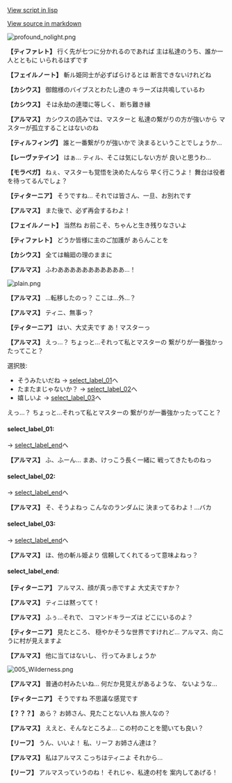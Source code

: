 [View script in lisp](../scripts/110150260.txt)

[View source in markdown](110150260.md)

![profound_nolight.png](../images/backgrounds/profound_nolight.png)

**【ティファレト】**
行く先が七つに分かれるのであれば
主は私達のうち、誰か一人とともに
いられるはずです

**【フェイルノート】**
斬ル姫同士が必ずばらけるとは
断言できないけれどね

**【カシウス】**
御館様のバイブスとわたし達の
キラーズは共鳴しているわ

**【カシウス】**
そは永劫の連環に等しく、
断ち難き縁

**【アルマス】**
カシウスの読みでは、マスターと
私達の繋がりの方が強いから
マスターが孤立することはないのね

**【ティルフィング】**
誰と一番繋がりが強いかで
決まるということでしょうか…

**【レーヴァテイン】**
はぁ…
ティル、そこは気にしない方が
良いと思うわ…

**【モラベガ】**
ねぇ、マスターも覚悟を決めたんなら
早く行こうよ！
舞台は役者を待ってるんでしょ？

**【ティターニア】**
そうですね…
それでは皆さん、一旦、お別れです

**【アルマス】**
また後で、必ず再会するわよ！

**【フェイルノート】**
当然ね
お前こそ、ちゃんと生き残りなさいよ

**【ティファレト】**
どうか皆様に主のご加護が
あらんことを

**【カシウス】**
全ては輪廻の理のままに

**【アルマス】**
ふわあああああああああああ…！

![plain.png](../images/backgrounds/plain.png)

**【アルマス】**
…転移したのっ？
ここは…外…？

**【アルマス】**
ティニ、無事っ？

**【ティターニア】**
はい、大丈夫です
あ！マスターっ

**【アルマス】**
えっ…？
ちょっと…それって私とマスターの
繋がりが一番強かったってこと？

選択肢:
- そうみたいだね → [select_label_01](#select_label_01)へ
- たまたまじゃないか？ → [select_label_02](#select_label_02)へ
- 嬉しいよ → [select_label_03](#select_label_03)へ

えっ…？
ちょっと…それって私とマスターの
繋がりが一番強かったってこと？

#### select_label_01:
 → [select_label_end](#select_label_end)へ

**【アルマス】**
ふ、ふーん…
まあ、けっこう長く一緒に
戦ってきたものねっ

#### select_label_02:
 → [select_label_end](#select_label_end)へ

**【アルマス】**
そ、そうよねっ
こんなのランダムに
決まってるわよ！…バカ

#### select_label_03:
 → [select_label_end](#select_label_end)へ

**【アルマス】**
ほ、他の斬ル姫より
信頼してくれてるって意味よねっ？

#### select_label_end:

**【ティターニア】**
アルマス、顔が真っ赤ですよ
大丈夫ですか？

**【アルマス】**
ティニは黙ってて！

**【アルマス】**
ふぅ…それで、
コマンドキラーズは
どこにいるのよ？

**【ティターニア】**
見たところ、
穏やかそうな世界ですけれど…
アルマス、向こうに村が見えますよ

**【アルマス】**
他に当てはないし、
行ってみましょうか

![005_Wilderness.png](../images/backgrounds/005_Wilderness.png)

**【アルマス】**
普通の村みたいね…
何だか見覚えがあるような、
ないような…

**【ティターニア】**
そうですね
不思議な感覚です

**【？？？】**
あら？
お姉さん、見たことない人ね
旅人なの？

**【アルマス】**
ええと、そんなところよ…
この村のことを聞いても良い？

**【リーフ】**
うん、いいよ！
私、リーフ
お姉さん達は？

**【アルマス】**
私はアルマス
こっちはティニよ
それから…

**【リーフ】**
アルマスっていうのね！
それじゃ、私達の村を
案内してあげる！